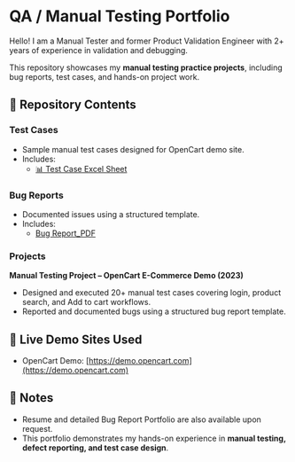 # QA / Manual Testing Portfolio

Hello! I am a Manual Tester and former Product Validation Engineer with 2+ years of experience in validation and debugging.  

This repository showcases my **manual testing practice projects**, including bug reports, test cases, and hands-on project work.

## 📂 Repository Contents

### Test Cases
- Sample manual test cases designed for OpenCart demo site.
- Includes:
  - [📊 Test Case Excel Sheet](./E-commerce_project.xlsx)

### Bug Reports
- Documented issues using a structured template.
- Includes:
  - [Bug Report_PDF](./BUG_Report.pdf)

### Projects
**Manual Testing Project – OpenCart E-Commerce Demo (2023)**
- Designed and executed 20+ manual test cases covering login, product search, and Add to cart workflows.
- Reported and documented bugs using a structured bug report template.
  
## 🔗 Live Demo Sites Used
- OpenCart Demo: [https://demo.opencart.com](https://demo.opencart.com)

## 📄 Notes
- Resume and detailed Bug Report Portfolio are also available upon request.
- This portfolio demonstrates my hands-on experience in **manual testing, defect reporting, and test case design**.

